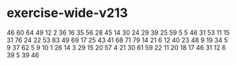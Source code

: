 # exercise-wide-v213
46
60
64
49
12
2
36
16
35
56
28
45
14
30
24
29
39
25
59
5
5
46
31
53
11
15
31
76
24
22
53
83
49
69
17
25
43
41
68
71
79
14
21
6
12
40
23
48
9
19
34
5
9
37
62
5
9
10
1
26
14
3
29
15
20
57
4
21
30
61
59
22
11
20
18
17
46
31
12
6
39
5
39
46
